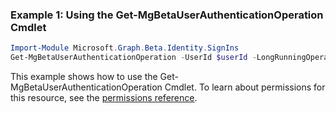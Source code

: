 ### Example 1: Using the Get-MgBetaUserAuthenticationOperation Cmdlet
```powershell
Import-Module Microsoft.Graph.Beta.Identity.SignIns
Get-MgBetaUserAuthenticationOperation -UserId $userId -LongRunningOperationId $longRunningOperationId
```
This example shows how to use the Get-MgBetaUserAuthenticationOperation Cmdlet.
To learn about permissions for this resource, see the [permissions reference](/graph/permissions-reference).

